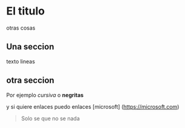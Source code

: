 El titulo
==============

otras cosas

## Una seccion

texto lineas 

otra seccion
---------------

Por ejemplo _cursiva_ o **negritas**

y si quiere enlaces puedo enlaces [microsoft] (https://microsoft.com)

>Solo se que no se nada